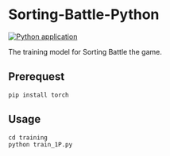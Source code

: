 # Sorting-Battle-Python
[![Python application](https://github.com/jerry20091103/Sorting-Battle-Python/actions/workflows/python-app.yml/badge.svg)](https://github.com/jerry20091103/Sorting-Battle-Python/actions/workflows/python-app.yml)

The training model for Sorting Battle the game.

## Prerequest
```
pip install torch
```

## Usage
```
cd training
python train_1P.py
```

